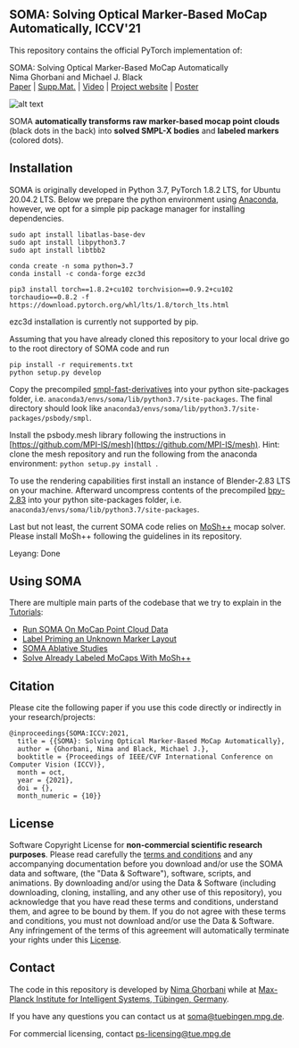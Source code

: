 ## SOMA: Solving Optical Marker-Based MoCap Automatically, ICCV'21

This repository contains the official PyTorch implementation of:

SOMA: Solving Optical Marker-Based MoCap Automatically\
Nima Ghorbani and Michael J. Black\
[Paper](https://download.is.tue.mpg.de/soma/SOMA_ICCV21.pdf) | [Supp.Mat.](https://download.is.tue.mpg.de/soma/SOMA_Suppmat.pdf) | [Video](https://www.youtube.com/watch?v=BEFCqIefLA8&t=1s&ab_channel=MichaelBlack) | [Project website](https://soma.is.tue.mpg.de/) | [Poster](https://download.is.tue.mpg.de/soma/SOMA_Poster.pdf)

![alt text](https://download.is.tue.mpg.de/soma/tutorials/soma_github_teaser.gif "mocap point clouds (black dots in the back) turned into labeled markers (colored dots)")

SOMA **automatically transforms raw marker-based mocap point clouds** (black dots in the back) into **solved SMPL-X bodies** and **labeled markers** (colored dots).

## Installation

SOMA is originally developed in Python 3.7, PyTorch 1.8.2 LTS, for Ubuntu 20.04.2 LTS. 
Below we prepare the python environment using [Anaconda](https://www.anaconda.com/products/individual), 
however, we opt for a simple pip package manager for installing dependencies.

````
sudo apt install libatlas-base-dev
sudo apt install libpython3.7
sudo apt install libtbb2

conda create -n soma python=3.7 
conda install -c conda-forge ezc3d

pip3 install torch==1.8.2+cu102 torchvision==0.9.2+cu102 torchaudio==0.8.2 -f https://download.pytorch.org/whl/lts/1.8/torch_lts.html

````
ezc3d installation is currently not supported by pip.

Assuming that you have already cloned this repository to your local drive 
go to the root directory of SOMA code and run
````
pip install -r requirements.txt
python setup.py develop
````
Copy the precompiled 
[smpl-fast-derivatives](https://download.is.tue.mpg.de/download.php?domain=soma&sfile=smpl-fast-derivatives.tar.bz2) 
into your python site-packages folder, i.e. ````anaconda3/envs/soma/lib/python3.7/site-packages````.
The final directory should look like ````anaconda3/envs/soma/lib/python3.7/site-packages/psbody/smpl````.

Install the psbody.mesh library following the instructions in [https://github.com/MPI-IS/mesh](https://github.com/MPI-IS/mesh).
Hint: clone the mesh repository and run the following from the anaconda environment:  ````python setup.py install ````.

To use the rendering capabilities first install an instance of Blender-2.83 LTS on your machine.
Afterward uncompress contents of the precompiled 
[bpy-2.83](https://download.is.tue.mpg.de/download.php?domain=soma&sfile=blender/bpy-2.83-20200908.tar.bz2) 
into your python site-packages folder, i.e. ````anaconda3/envs/soma/lib/python3.7/site-packages````. 

Last but not least, the current SOMA code relies on [MoSh++](https://github.com/nghorbani/moshpp) mocap solver. 
Please install MoSh++ following the guidelines in its repository.

Leyang: Done

## Using SOMA
There are multiple main parts of the codebase that we try to explain in the [Tutorials](src/tutorials):
- [Run SOMA On MoCap Point Cloud Data](src/tutorials/run_soma_on_soma_dataset.ipynb)
- [Label Priming an Unknown Marker Layout](src/tutorials/label_priming.ipynb)
- [SOMA Ablative Studies](src/tutorials/ablation_study.ipynb)
- [Solve Already Labeled MoCaps With MoSh++](src/tutorials/solve_labeled_mocap.ipynb)

## Citation

Please cite the following paper if you use this code directly or indirectly in your research/projects:

```
@inproceedings{SOMA:ICCV:2021,
  title = {{SOMA}: Solving Optical Marker-Based MoCap Automatically},
  author = {Ghorbani, Nima and Black, Michael J.},
  booktitle = {Proceedings of IEEE/CVF International Conference on Computer Vision (ICCV)},
  month = oct,
  year = {2021},
  doi = {},
  month_numeric = {10}}
```

## License

Software Copyright License for **non-commercial scientific research purposes**. Please read carefully
the [terms and conditions](./LICENSE) and any accompanying documentation before you download and/or
use the SOMA data and software, (the "Data & Software"), software, scripts, and animations. 
By downloading and/or using the Data & Software (including downloading, cloning, installing, and any other use of this repository), 
you acknowledge that you have read these terms
and conditions, understand them, and agree to be bound by them. If you do not agree with these terms and conditions, you
must not download and/or use the Data & Software. 
Any infringement of the terms of this agreement will automatically terminate
your rights under this [License](./LICENSE).

## Contact

The code in this repository is developed by [Nima Ghorbani](https://nghorbani.github.io/) 
while at [Max-Planck Institute for Intelligent Systems, Tübingen, Germany](https://is.mpg.de/person/nghorbani).

If you have any questions you can contact us at [soma@tuebingen.mpg.de](mailto:amass@tuebingen.mpg.de).

For commercial licensing, contact [ps-licensing@tue.mpg.de](mailto:ps-licensing@tue.mpg.de)

